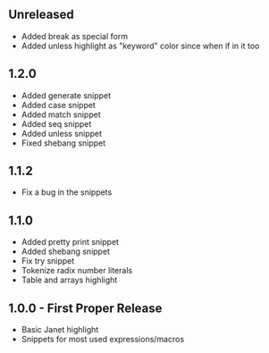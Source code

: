 ## Unreleased
 * Added break as special form
 * Added unless highlight as "keyword" color since when if in it too

## 1.2.0
 * Added generate snippet
 * Added case snippet
 * Added match snippet
 * Added seq snippet
 * Added unless snippet
 * Fixed shebang snippet

## 1.1.2
 * Fix a bug in the snippets

## 1.1.0
 * Added pretty print snippet
 * Added shebang snippet
 * Fix try snippet
 * Tokenize radix number literals
 * Table and arrays highlight

## 1.0.0 - First Proper Release
 * Basic Janet highlight
 * Snippets for most used expressions/macros
